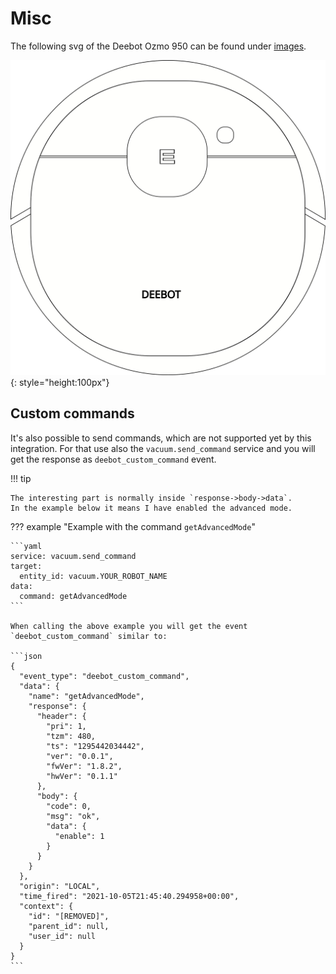 # Misc

The following svg of the Deebot Ozmo 950 can be found under [images](../../assets/images/deebot950.svg).

![SVG Deebot Ozmo 950](../../assets/images/deebot950.svg){: style="height:100px"}

## Custom commands

It's also possible to send commands, which are not supported yet by this integration.
For that use also the `vacuum.send_command` service and you will get the response as `deebot_custom_command` event.

!!! tip

    The interesting part is normally inside `response->body->data`.
    In the example below it means I have enabled the advanced mode.

??? example "Example with the command `getAdvancedMode`"

    ```yaml
    service: vacuum.send_command
    target:
      entity_id: vacuum.YOUR_ROBOT_NAME
    data:
      command: getAdvancedMode
    ```

    When calling the above example you will get the event `deebot_custom_command` similar to:

    ```json
    {
      "event_type": "deebot_custom_command",
      "data": {
        "name": "getAdvancedMode",
        "response": {
          "header": {
            "pri": 1,
            "tzm": 480,
            "ts": "1295442034442",
            "ver": "0.0.1",
            "fwVer": "1.8.2",
            "hwVer": "0.1.1"
          },
          "body": {
            "code": 0,
            "msg": "ok",
            "data": {
              "enable": 1
            }
          }
        }
      },
      "origin": "LOCAL",
      "time_fired": "2021-10-05T21:45:40.294958+00:00",
      "context": {
        "id": "[REMOVED]",
        "parent_id": null,
        "user_id": null
      }
    }
    ```
